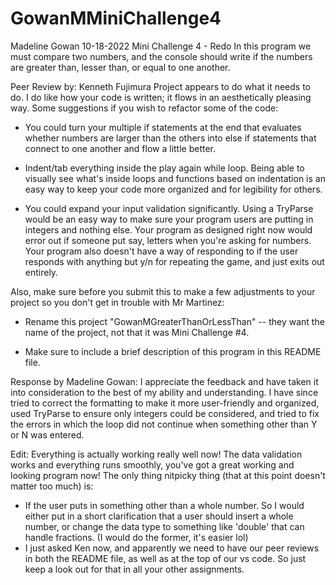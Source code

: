 # GowanMMiniChallenge4
Madeline Gowan
10-18-2022
Mini Challenge 4 - Redo
In this program we must compare two numbers, and the console should write if the numbers are greater than, lesser than, or equal to one another.

Peer Review by: Kenneth Fujimura
Project appears to do what it needs to do. I do like how your code is written; it flows in an aesthetically pleasing way. Some suggestions if you wish to refactor some of the code:

- You could turn your multiple if statements at the end that evaluates whether numbers are larger than the others into else if statements that connect to one another and flow a little better.

- Indent/tab everything inside the play again while loop. Being able to visually see what's inside loops and functions based on indentation is an easy way to keep your code more organized and for legibility for others.

- You could expand your input validation significantly. Using a TryParse would be an easy way to make sure your program users are putting in integers and nothing else. Your program as designed right now would error out if someone put say, letters when you're asking for numbers. Your program also doesn't have a way of responding to if the user responds with anything but y/n for repeating the game, and just exits out entirely.

Also, make sure before you submit this to make a few adjustments to your project so you don't get in trouble with Mr Martinez:

- Rename this project "GowanMGreaterThanOrLessThan" -- they want the name of the project, not that it was Mini Challenge #4.

- Make sure to include a brief description of this program in this README file. 


Response by Madeline Gowan: I appreciate the feedback and have taken it into consideration to the best of my ability and understanding. I have since tried to correct the formatting to make it more user-friendly and organized, used TryParse to ensure only integers could be considered, and tried to fix the errors in which the loop did not continue when something other than Y or N was entered.

Edit: Everything is actually working really well now! The data validation works and everything runs smoothly, you've got a great working and looking program now! The only thing nitpicky thing (that at this point doesn't matter too much) is:
- If the user puts in something other than a whole number. So I would either put in a short clarification that a user should insert a whole number, or change the data type to something like 'double' that can handle fractions. (I would do the former, it's easier lol)
- I just asked Ken now, and apparently we need to have our peer reviews in both the README file, as well as at the top of our vs code. So just keep a look out for that in all your other assignments.
